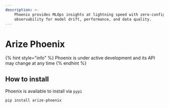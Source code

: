 ```yaml
---
description: >-
    Phoenix provides MLOps insights at lightning speed with zero-config
    observability for model drift, performance, and data quality.
---
```


# Arize Phoenix

{% hint style="info" %}
Phoenix is under active development and its API may change at any time
{% endhint %}

## How to install

Phoenix is available to install via `pypi`

```shell
pip install arize-phoenix
```

